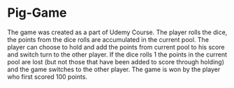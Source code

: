 # Pig-Game

The game was created as a part of Udemy Course. The player rolls the dice, the points from the dice rolls are accumulated in the current pool. The player can choose to hold and add the points from current pool to his score and switch turn to the other player. If the dice rolls 1 the points in the current pool are lost (but not those that have been added to score through holding) and the game switches to the other player. The game is won by the player who first scored 100 points.
